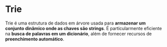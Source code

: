 # Trie

Trie é uma estrutura de dados em árvore usada para **armazenar um conjunto dinâmico onde as chaves são strings**. É particularmente eficiente na **busca de palavras em um dicionário**, além de fornecer recursos de **preenchimento automático**.
